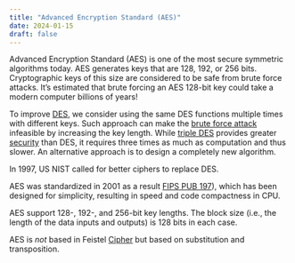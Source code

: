```yaml
---
title: "Advanced Encryption Standard (AES)"
date: 2024-01-15
draft: false
---
```


Advanced Encryption Standard (AES) is one of the most secure symmetric
algorithms today. AES generates keys that are 128, 192, or 256 bits.
Cryptographic keys of this size are considered to be safe from
brute force attacks. It’s estimated that brute forcing an AES 128-bit key
could take a modern computer billions of years!

To improve [DES](/des), we consider using the same DES functions
multiple times with different keys. Such approach can make the
[brute force attack](/brute-force-attack) infeasible by increasing the key
length. While [triple DES](/triple-des) provides greater
[security](/security) than DES, it requires three times as much as
computation and thus slower. An alternative approach is to design a
completely new algorithm.

In 1997, US NIST called for better ciphers to replace DES.

AES was standardized in 2001 as a result
[FIPS PUB 197](https://csrc.nist.gov/pubs/fips/197/final)),
which has been designed for simplicity, resulting in speed and code
compactness in CPU.

AES support 128-, 192-, and 256-bit key lengths.
The block size (i.e., the length of the data inputs and outputs) is 128
bits in each case.

AES is *not* based in Feistel [Cipher](/ciphers) but based on
substitution and transposition.
